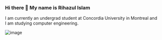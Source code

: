 ### Hi there 👋 My name is Rihazul Islam 
I am currently an undergrad student at Concordia University in Montreal and I am studying computer engineering. 

<!--
**Rihazul/Rihazul** is a ✨ _special_ ✨ repository because its `README.md` (this file) appears on your GitHub profile.

Here are some ideas to get you started:

- 🔭 I’m currently working on ...
- 🌱 I’m currently learning ...
- 👯 I’m looking to collaborate on ...
- 🤔 I’m looking for help with ...
- 💬 Ask me about ...
- 📫 How to reach me: ...
- 😄 Pronouns: ...
- ⚡ Fun fact: ...
-->
![image](https://github.com/Rihazul/Rihazul/assets/99052898/444fe4d5-5a53-4b28-8c69-381bc360c135)
